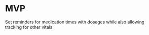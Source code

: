# MVP
Set reminders for medication times with dosages while also allowing tracking for other vitals
